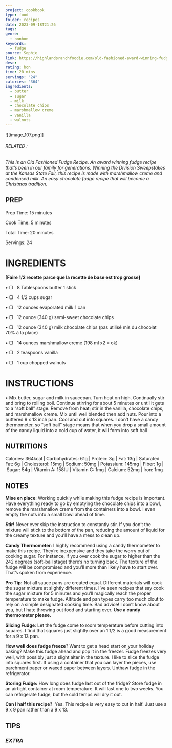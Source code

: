 ```yaml
---
project: cookbook
type: food
folder: recipes
date: 2023-09-18T21:26
tags: 
genre:
  - bonbon
keywords:
  - fudge
source: Sophie
link: https://highlandsranchfoodie.com/old-fashioned-award-winning-fudge-recipe/
desc: 
rating: bon
time: 20 mins
servings: "24"
calories: "364"
ingredients:
  - butter
  - sugar
  - milk
  - chocolate chips
  - marshmallow creme
  - vanilla
  - walnuts
---
```


![[image_107.png]]
###### *RELATED* : 

_This is an Old Fashioned Fudge Recipe. An award winning fudge recipe that’s been in our family for generations. Winning the Division Sweepstakes at the Kansas State Fair, this recipe is made with marshmallow creme and condensed milk. An easy chocolate fudge recipe that will become a Christmas tradition._

## PREP

Prep Time: 15 minutes

Cook Time: 5 minutes

Total Time: 20 minutes

Servings: 24

# INGREDIENTS

**[Faire 1/2 recette parce que la recette de base est trop grosse]**

• ▢   8 Tablespoons butter 1 stick

• ▢   4 1/2 cups sugar

• ▢   12 ounces evaporated milk 1 can

• ▢   12 ounce (340 g) semi-sweet chocolate chips

• ▢   12 ounce (340 g) milk chocolate chips (pas utilisé mis du chocolat 70% à la place)

• ▢   14 ounces marshmallow creme (198 ml x2 = ok)

• ▢   2 teaspoons vanilla

• ▢   1 cup chopped walnuts
# INSTRUCTIONS

• Mix butter, sugar and milk in saucepan. Turn heat on high. Continually stir and bring to rolling boil. Continue stirring for about 5 minutes or until it gets to a “soft ball” stage. Remove from heat; stir in the vanilla, chocolate chips, and marshmallow creme. Mix until well blended then add nuts. Pour into a buttered 9 x 13 inch pan. Cool and cut into squares. I don’t have a candy thermometer, so “soft ball” stage means that when you drop a small amount of the candy liquid into a cold cup of water, it will form into soft ball

## NUTRITIONS

Calories: 364kcal | Carbohydrates: 61g | Protein: 3g | Fat: 13g | Saturated Fat: 6g | Cholesterol: 15mg | Sodium: 50mg | Potassium: 145mg | Fiber: 1g | Sugar: 54g | Vitamin A: 158IU | Vitamin C: 1mg | Calcium: 52mg | Iron: 1mg

## NOTES

**Mise en place**: Working quickly while making this fudge recipe is important. Have everything ready to go by emptying the chocolate chips into a bowl, remove the marshmallow creme from the containers into a bowl. I even empty the nuts into a small bowl ahead of time.

**Stir!** Never ever skip the instruction to constantly stir. If you don’t the mixture will stick to the bottom of the pan, reducing the amount of liquid for the creamy texture and you’ll have a mess to clean up.

**Candy Thermometer**: I highly recommend using a candy thermometer to make this recipe. They’re inexpensive and they take the worry out of cooking sugar. For instance, if you over cook the sugar to higher than the 242 degrees (soft-ball stage) there’s no turning back. The texture of the fudge will be compromised and you’ll more than likely have to start over. That’s spoken from experience. 

**Pro Tip:** Not all sauce pans are created equal. Different materials will cook the sugar mixture at slightly different times. I’ve seen recipes that say cook the sugar mixture for 5 minutes and you’ll magically reach the proper temperature to make fudge. Altitude and pan types carry too much clout to rely on a simple designated cooking time. Bad advice! I don’t know about you, but I hate throwing out food and starting over. **Use a candy thermometer please.**

**Slicing Fudge**: Let the fudge come to room temperature before cutting into squares. I find that squares just slightly over an 1 1/2 is a good measurement for a 9 x 13 pan.

**How well does fudge freeze**? Want to get a head start on your holiday baking? Make this fudge ahead and pop it in the freezer. Fudge freezes very well, with possibly just a slight alter in the texture. I like to slice the fudge into squares first. If using a container that you can layer the pieces, use parchment paper or waxed paper between layers. Unthaw fudge in the refrigerator.

**Storing Fudge:** How long does fudge last out of the fridge? Store fudge in an airtight container at room temperature. It will last one to two weeks. You can refrigerate fudge, but the cold temps will dry it out. 

**Can I half this recipe?**  Yes. This recipe is very easy to cut in half. Just use a 9 x 9 pan rather than a 9 x 13.

## TIPS



### *EXTRA*



